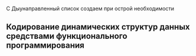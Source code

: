 С
Дыунаправленный список создаем при острой необходимости

## Кодирование динамических структур данных средствами функционального программирования
